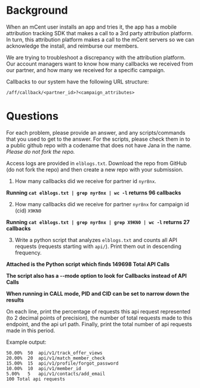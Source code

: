 Background
===

When an mCent user installs an app and tries it, the app has a mobile
attribution tracking SDK that makes a call to a 3rd party attribution
platform.  In turn, this attribution platform makes a call to the mCent
servers so we can acknowledge the install, and reimburse our members.

We are trying to troubleshoot a discrepancy with the attribution
platform. Our account managers want to know how many callbacks we
received from our partner, and how many we received for a specific
campaign.

Callbacks to our system have the following URL structure:

`/aff/callback/<partner_id>?<campaign_attributes>`

Questions
===

For each problem, please provide an answer, and any scripts/commands
that you used to get to the answer.  For the scripts, please check them
in to a public github repo with a codename that does not have
Jana in the name. *Please do not fork the repo.*

Access logs are provided in `elblogs.txt`. Download the repo from
GitHub (do not fork the repo) and then create a new repo with your
submission.

1) How many callbacks did we receive for partner id `nyr8nx`.

**Running `cat elblogs.txt | grep nyr8nx | wc -l` returns 96 callbacks**

2) How many callbacks did we receive for partner `nyr8nx` for campaign id
(cid) `X9KN0`

**Running `cat elblogs.txt | grep nyr8nx | grep X9KN0 | wc -l` returns 27 callbacks**

3) Write a python script that analyzes `elblogs.txt` and counts all
API requests (requests starting with `api/`).  Print them out in
descending frequency.

**Attached is the Python script which finds 149698 Total API Calls**

**The script also has a --mode option to look for Callbacks instead of API Calls**

**When running in CALL mode, PID and CID can be set to narrow down the results**

On each line, print the percentage of requests this api request represented
(to 2 decimal points of precision), the number of total requests made to this
endpoint, and the api url path.  Finally, print the total number of api
requests made in this period.

Example output:

```
50.00%  50  api/v1/track_offer_views
20.00%  20  api/v1/match_member_check
15.00%  15  api/v1/profile/forgot_password
10.00%  10  api/v1/member_id
5.00%   5   api/v1/contacts/add_email
100 Total api requests
```
